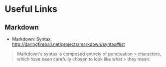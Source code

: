 # Useful Links



## Markdown
- Markdown: Syntax, http://daringfireball.net/projects/markdown/syntax#list

> Markdown's syntax is composed entirely of punctuation > characters, which have been carefully chosen to look like what > they mean.
